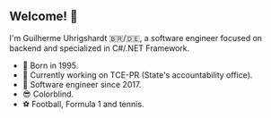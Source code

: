 ## Welcome! 👋

<!--
**GuilhermeUhrigshardt/GuilhermeUhrigshardt** is a ✨ _special_ ✨ repository because its `README.md` (this file) appears on your GitHub profile.
-->
I'm Guilherme Uhrigshardt 🇧🇷/🇩🇪, a software engineer focused on backend and specialized in C#/.NET Framework.

- 👶 Born in 1995.
- 🏢 Currently working on TCE-PR (State's accountability office).
- 📆 Software engineer since 2017.
- 😎 Colorblind.
- ⚽ Football, Formula 1 and tennis.
